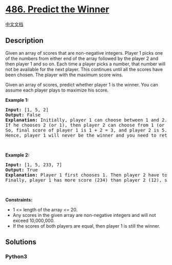 # [486. Predict the Winner](https://leetcode.com/problems/predict-the-winner)

[中文文档](/leetcode/0400-0499/0486.Predict%20the%20Winner/README.md)

## Description

<p>Given an array of scores that are non-negative integers. Player 1 picks one of the numbers from either end of the array followed by the player 2 and then player 1 and so on. Each time a player picks a number, that number will not be available for the next player. This continues until all the scores have been chosen. The player with the maximum score wins.</p>

<p>Given an array of scores, predict whether player 1 is the winner. You can assume each player plays to maximize his score.</p>

<p><b>Example 1:</b></p>

<pre>
<b>Input:</b> [1, 5, 2]
<b>Output:</b> False
<b>Explanation:</b> Initially, player 1 can choose between 1 and 2. 
If he chooses 2 (or 1), then player 2 can choose from 1 (or 2) and 5. If player 2 chooses 5, then player 1 will be left with 1 (or 2). 
So, final score of player 1 is 1 + 2 = 3, and player 2 is 5. 
Hence, player 1 will never be the winner and you need to return False.
</pre>

<p>&nbsp;</p>

<p><b>Example 2:</b></p>

<pre>
<b>Input:</b> [1, 5, 233, 7]
<b>Output:</b> True
<b>Explanation:</b> Player 1 first chooses 1. Then player 2 have to choose between 5 and 7. No matter which number player 2 choose, player 1 can choose 233.
Finally, player 1 has more score (234) than player 2 (12), so you need to return True representing player1 can win.
</pre>

<p>&nbsp;</p>
<p><strong>Constraints:</strong></p>

<ul>
	<li>1 &lt;= length of the array &lt;= 20.</li>
	<li>Any scores in the given array are non-negative integers and will not exceed 10,000,000.</li>
	<li>If the scores of both players are equal, then player 1 is still the winner.</li>
</ul>


## Solutions

<!-- tabs:start -->

### **Python3**

```python

```

<!-- tabs:end -->
